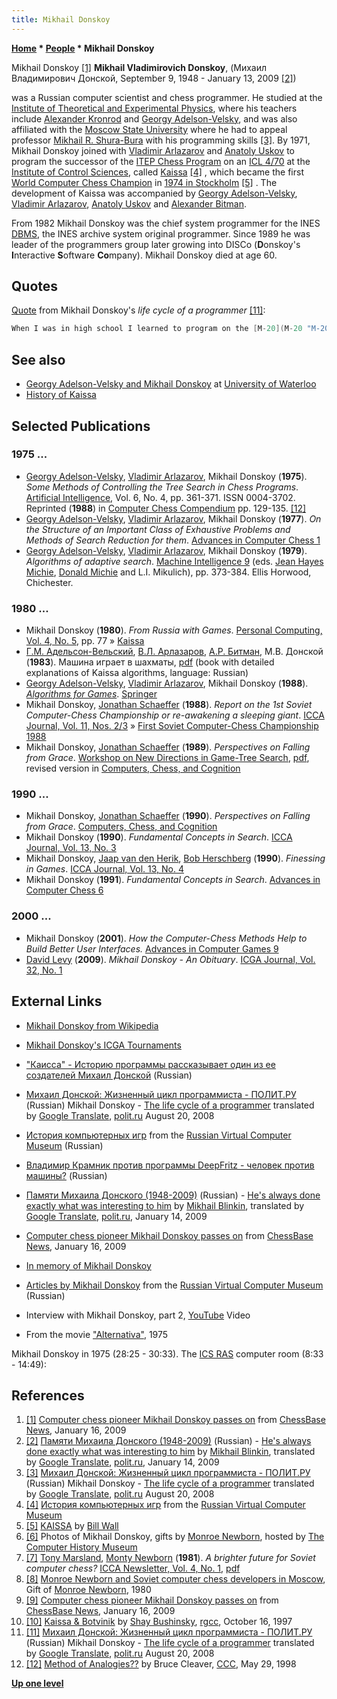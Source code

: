 ```yaml
---
title: Mikhail Donskoy
---
```

**[Home](Home "Home") \* [People](People "People") \* Mikhail Donskoy**



 [](https://en.chessbase.com/post/computer-che-pioneer-mikhail-donskoy-paes-on) Mikhail Donskoy <a id="cite-note-1" href="#cite-ref-1">[1]</a> 
**Mikhail Vladimirovich Donskoy**, (Михаил Владимирович Донской, September 9, 1948 - January 13, 2009 <a id="cite-note-2" href="#cite-ref-2">[2]</a>)  

was a Russian computer scientist and chess programmer. He studied at the [Institute of Theoretical and Experimental Physics](Institute_of_Theoretical_and_Experimental_Physics "Institute of Theoretical and Experimental Physics"), where his teachers include [Alexander Kronrod](Alexander_Kronrod "Alexander Kronrod") and [Georgy Adelson-Velsky](Georgy_Adelson-Velsky "Georgy Adelson-Velsky"), and was also affiliated with the [Moscow State University](Moscow_State_University "Moscow State University") where he had to appeal professor [Mikhail R. Shura-Bura](Mikhail_R._Shura-Bura "Mikhail R. Shura-Bura") with his programming skills <a id="cite-note-3" href="#cite-ref-3">[3]</a>. By 1971, Mikhail Donskoy joined with [Vladimir Arlazarov](Vladimir_Arlazarov "Vladimir Arlazarov") and [Anatoly Uskov](Anatoly_Uskov "Anatoly Uskov") to program the successor of the [ITEP Chess Program](ITEP_Chess_Program "ITEP Chess Program") on an [ICL 4/70](ICL_4-70 "ICL 4-70") at the [Institute of Control Sciences](Institute_of_Control_Sciences "Institute of Control Sciences"), called [Kaissa](Kaissa "Kaissa") <a id="cite-note-4" href="#cite-ref-4">[4]</a> , which became the first [World Computer Chess Champion](World_Computer_Chess_Championship "World Computer Chess Championship") in [1974 in Stockholm](WCCC_1974 "WCCC 1974") <a id="cite-note-5" href="#cite-ref-5">[5]</a> . The development of Kaissa was accompanied by [Georgy Adelson-Velsky](Georgy_Adelson-Velsky "Georgy Adelson-Velsky"), [Vladimir Arlazarov](Vladimir_Arlazarov "Vladimir Arlazarov"), [Anatoly Uskov](Anatoly_Uskov "Anatoly Uskov") and [Alexander Bitman](Alexander_Bitman "Alexander Bitman").


From 1982 Mikhail Donskoy was the chief system programmer for the INES [DBMS](https://en.wikipedia.org/wiki/Database), the INES archive system original programmer. Since 1989 he was leader of the programmers group later growing into DISCo (**D**onskoy's **I**nteractive **S**oftware **Co**mpany). Mikhail Donskoy died at age 60. 



## Quotes


[Quote](Template:Quote_Donskoy_on_Hashing "Template:Quote Donskoy on Hashing") from Mikhail Donskoy's *life cycle of a programmer* <a id="cite-note-11" href="#cite-ref-11">[11]</a>:




```C++
When I was in high school I learned to program on the [M-20](M-20 "M-20") ... In the group of programmers at [Institute of Theoretical and Experimental Physics](Institute_of_Theoretical_and_Experimental_Physics "Institute of Theoretical and Experimental Physics"), where computing work was done on [nuclear physics](https://en.wikipedia.org/wiki/Nuclear_physics) on the M-20, they came up with [arrays](Array "Array"), [lists](Linked_List "Linked List"), the need for [subroutines](https://en.wikipedia.org/wiki/Subroutine) and more. One of my teachers, [Georgy Adelson-Velsky](Georgy_Adelson-Velsky "Georgy Adelson-Velsky") came up with a [hash memory](Hash_Table "Hash Table"). Details can be found in another of my teachers - [Alexander Kronrod](Alexander_Kronrod "Alexander Kronrod") "Conversations about programming". Even before [Dijkstra's](Mathematician#EWDijkstra "Mathematician") basic principles of [structured programming](https://en.wikipedia.org/wiki/Structured_programming) was known, [Alexander Brudno](Alexander_Brudno "Alexander Brudno") published the book "Programming in meaningful notation." There was also created the first chess program ... The [chess program ITEP](ITEP_Chess_Program "ITEP Chess Program"), the predecessor of [Kaissa](Kaissa "Kaissa") fit in memory of M-20, namely in 4096 cells, each of which has a 48-bit ...

```

## See also


* [Georgy Adelson-Velsky and Mikhail Donskoy](Georgy_Adelson-Velsky#Donskoy "Georgy Adelson-Velsky") at [University of Waterloo](University_of_Waterloo "University of Waterloo")
* [History of Kaissa](Kaissa#HistoryofKaissa "Kaissa")


## Selected Publications


### 1975 ...


* [Georgy Adelson-Velsky](Georgy_Adelson-Velsky "Georgy Adelson-Velsky"), [Vladimir Arlazarov](Vladimir_Arlazarov "Vladimir Arlazarov"), Mikhail Donskoy (**1975**). *Some Methods of Controlling the Tree Search in Chess Programs*. [Artificial Intelligence](https://en.wikipedia.org/wiki/Artificial_Intelligence_%28journal%29), Vol. 6, No. 4, pp. 361-371. ISSN 0004-3702. Reprinted (**1988**) in [Computer Chess Compendium](Computer_Chess_Compendium "Computer Chess Compendium") pp. 129-135. <a id="cite-note-12" href="#cite-ref-12">[12]</a>
* [Georgy Adelson-Velsky](Georgy_Adelson-Velsky "Georgy Adelson-Velsky"), [Vladimir Arlazarov](Vladimir_Arlazarov "Vladimir Arlazarov"), Mikhail Donskoy (**1977**). *On the Structure of an Important Class of Exhaustive Problems and Methods of Search Reduction for them*. [Advances in Computer Chess 1](Advances_in_Computer_Chess_1 "Advances in Computer Chess 1")
* [Georgy Adelson-Velsky](Georgy_Adelson-Velsky "Georgy Adelson-Velsky"), [Vladimir Arlazarov](Vladimir_Arlazarov "Vladimir Arlazarov"), Mikhail Donskoy (**1979**). *Algorithms of adaptive search*. [Machine Intelligence 9](http://www.doc.ic.ac.uk/~shm/MI/mi9.html) (eds. [Jean Hayes Michie](Jean_Hayes_Michie "Jean Hayes Michie"), [Donald Michie](Donald_Michie "Donald Michie") and L.I. Mikulich), pp. 373-384. Ellis Horwood, Chichester.


### 1980 ...


* Mikhail Donskoy (**1980**). *From Russia with Games*. [Personal Computing, Vol. 4, No. 5](Personal_Computing#4_5 "Personal Computing"), pp. 77 » [Kaissa](Kaissa "Kaissa")
* [Г.М. Адельсон-Вельский](Georgy_Adelson-Velsky "Georgy Adelson-Velsky"), [В.Л. Арлазаров](Vladimir_Arlazarov "Vladimir Arlazarov"), [А.Р. Битман](Alexander_Bitman "Alexander Bitman"), М.В. Донской (**1983**). Машина играет в шахматы, [pdf](http://genes1s.net/files/kaissa.pdf) (book with detailed explanations of Kaissa algorithms, language: Russian)
* [Georgy Adelson-Velsky](Georgy_Adelson-Velsky "Georgy Adelson-Velsky"), [Vladimir Arlazarov](Vladimir_Arlazarov "Vladimir Arlazarov"), Mikhail Donskoy (**1988**). *[Algorithms for Games](https://link.springer.com/book/10.1007%2F978-1-4612-3796-9)*. [Springer](https://en.wikipedia.org/wiki/Springer_Science%2BBusiness_Media)
* Mikhail Donskoy, [Jonathan Schaeffer](Jonathan_Schaeffer "Jonathan Schaeffer") (**1988**). *Report on the 1st Soviet Computer-Chess Championship or re-awakening a sleeping giant*. [ICCA Journal, Vol. 11, Nos. 2/3](ICGA_Journal#11_23 "ICGA Journal") » [First Soviet Computer-Chess Championship 1988](First_Soviet_Computer-Chess_Championship_1988 "First Soviet Computer-Chess Championship 1988")
* Mikhail Donskoy, [Jonathan Schaeffer](Jonathan_Schaeffer "Jonathan Schaeffer") (**1989**). *Perspectives on Falling from Grace*. [Workshop on New Directions in Game-Tree Search](WCCC_1989#Workshop "WCCC 1989"), [pdf](http://webdocs.cs.ualberta.ca/~jonathan/publications/ai_publications/grace.pdf), revised version in [Computers, Chess, and Cognition](Computers,_Chess,_and_Cognition "Computers, Chess, and Cognition")


### 1990 ...


* Mikhail Donskoy, [Jonathan Schaeffer](Jonathan_Schaeffer "Jonathan Schaeffer") (**1990**). *Perspectives on Falling from Grace*. [Computers, Chess, and Cognition](Computers,_Chess,_and_Cognition "Computers, Chess, and Cognition")
* Mikhail Donskoy (**1990**). *Fundamental Concepts in Search*. [ICCA Journal, Vol. 13, No. 3](ICGA_Journal#13_3 "ICGA Journal")
* Mikhail Donskoy, [Jaap van den Herik](Jaap_van_den_Herik "Jaap van den Herik"), [Bob Herschberg](Bob_Herschberg "Bob Herschberg") (**1990**). *Finessing in Games*. [ICCA Journal, Vol. 13, No. 4](ICGA_Journal#13_4 "ICGA Journal")
* Mikhail Donskoy (**1991**). *Fundamental Concepts in Search*. [Advances in Computer Chess 6](Advances_in_Computer_Chess_6 "Advances in Computer Chess 6")


### 2000 ...


* Mikhail Donskoy (**2001**). *How the Computer-Chess Methods Help to Build Better User Interfaces.* [Advances in Computer Games 9](Advances_in_Computer_Games_9 "Advances in Computer Games 9")
* [David Levy](David_Levy "David Levy") (**2009**). *Mikhail Donskoy - An Obituary*. [ICGA Journal, Vol. 32, No. 1](ICGA_Journal#32_1 "ICGA Journal")


## External Links


* [Mikhail Donskoy from Wikipedia](https://en.wikipedia.org/wiki/Mikhail_Donskoy)
* [Mikhail Donskoy's ICGA Tournaments](https://www.game-ai-forum.org/icga-tournaments/person.php?id=56)
* ["Каисса" - Историю программы рассказывает один из ее создателей Михаил Донской](https://www.computer-museum.ru/games/kaissa1.htm) (Russian)
* [Михаил Донской: Жизненный цикл программиста - ПОЛИТ.РУ](http://www.polit.ru/article/2008/08/20/programmist/) (Russian) Mikhail Donskoy - [The life cycle of a programmer](http://translate.google.com/translate?sl=ru&tl=en&js=n&prev=_t&hl=en&ie=UTF-8&u=http%3A%2F%2Fwww.polit.ru%2Farticle%2F2008%2F08%2F20%2Fprogrammist%2F) translated by [Google Translate](https://en.wikipedia.org/wiki/Google_Translate), [polit.ru](https://www.facebook.com/politru) August 20, 2008
* [История компьютерных игр](http://www.computer-museum.ru/games/donchess.htm) from the [Russian Virtual Computer Museum](Russian_Virtual_Computer_Museum "Russian Virtual Computer Museum") (Russian)
* [Владимир Крамник против программы DeepFritz - человек против машины?](https://www.svoboda.org/a/24203789.html) (Russian)
* [Памяти Михаила Донского (1948-2009)](http://www.polit.ru/science/2009/01/14/in_memoriam.html) (Russian) - [He's always done exactly what was interesting to him](http://translate.google.com/translate?sl=ru&tl=en&js=n&prev=_t&hl=en&ie=UTF-8&u=http%3A%2F%2Fwww.polit.ru%2Farticle%2F2009%2F01%2F14%2Fin_memoriam%2F) by [Mikhail Blinkin](https://www.facebook.com/mikhail.blinkin), translated by [Google Translate](https://en.wikipedia.org/wiki/Google_Translate), [polit.ru](https://www.facebook.com/politru), January 14, 2009
* [Computer chess pioneer Mikhail Donskoy passes on](https://en.chessbase.com/post/computer-che-pioneer-mikhail-donskoy-paes-on) from [ChessBase News](ChessBase "ChessBase"), January 16, 2009
* [In memory of Mikhail Donskoy](http://www.bridgeclub.ru/memorial/donskoy.htm)
* [Articles by Mikhail Donskoy](https://www.computer-museum.ru/articles/donskoy-mikhail-vladimirovich/) from the [Russian Virtual Computer Museum](Russian_Virtual_Computer_Museum "Russian Virtual Computer Museum") (Russian)
* Interview with Mikhail Donskoy, part 2, [YouTube](https://en.wikipedia.org/wiki/YouTube) Video


 
* From the movie ["Alternativa"](https://www.youtube.com/watch?v=MLl05IibGKY&t=514s), 1975


 Mikhail Donskoy in 1975 (28:25 - 30:33). The [ICS RAS](Institute_of_Control_Sciences "Institute of Control Sciences") computer room (8:33 - 14:49):
 
## References


1. <a id="cite-ref-1" href="#cite-note-1">[1]</a> [Computer chess pioneer Mikhail Donskoy passes on](https://en.chessbase.com/post/computer-che-pioneer-mikhail-donskoy-paes-on) from [ChessBase News](ChessBase "ChessBase"), January 16, 2009
2. <a id="cite-ref-2" href="#cite-note-2">[2]</a> [Памяти Михаила Донского (1948-2009)](http://www.polit.ru/science/2009/01/14/in_memoriam.html) (Russian) - [He's always done exactly what was interesting to him](http://translate.google.com/translate?sl=ru&tl=en&js=n&prev=_t&hl=en&ie=UTF-8&u=http%3A%2F%2Fwww.polit.ru%2Farticle%2F2009%2F01%2F14%2Fin_memoriam%2F) by [Mikhail Blinkin](https://www.facebook.com/mikhail.blinkin), translated by [Google Translate](https://en.wikipedia.org/wiki/Google_Translate), [polit.ru](https://www.facebook.com/politru), January 14, 2009
3. <a id="cite-ref-3" href="#cite-note-3">[3]</a> [Михаил Донской: Жизненный цикл программиста - ПОЛИТ.РУ](http://www.polit.ru/article/2008/08/20/programmist/) (Russian) Mikhail Donskoy - [The life cycle of a programmer](http://translate.google.com/translate?sl=ru&tl=en&js=n&prev=_t&hl=en&ie=UTF-8&u=http%3A%2F%2Fwww.polit.ru%2Farticle%2F2008%2F08%2F20%2Fprogrammist%2F) translated by [Google Translate](https://en.wikipedia.org/wiki/Google_Translate), [polit.ru](https://www.facebook.com/politru) August 20, 2008
4. <a id="cite-ref-4" href="#cite-note-4">[4]</a> [История компьютерных игр](http://www.computer-museum.ru/games/donchess.htm) from the [Russian Virtual Computer Museum](Russian_Virtual_Computer_Museum "Russian Virtual Computer Museum")
5. <a id="cite-ref-5" href="#cite-note-5">[5]</a> [KAISSA](http://www.geocities.com/SiliconValley/Lab/7378/kaissa.htm) by [Bill Wall](http://www.chessgames.com/perl/chessplayer?pid=32393)
6. <a id="cite-ref-6" href="#cite-note-6">[6]</a> Photos of Mikhail Donskoy, gifts by [Monroe Newborn](Monroe_Newborn "Monroe Newborn"), hosted by [The Computer History Museum](The_Computer_History_Museum "The Computer History Museum")
7. <a id="cite-ref-7" href="#cite-note-7">[7]</a> [Tony Marsland](Tony_Marsland "Tony Marsland"), [Monty Newborn](Monroe_Newborn "Monroe Newborn") (**1981**). *A brighter future for Soviet computer chess?* [ICCA Newsletter, Vol. 4, No. 1](ICGA_Journal#4_1 "ICGA Journal"), [pdf](http://webdocs.cs.ualberta.ca/~tony/OldPapers/Marsland-Newborn-1981.pdf)
8. <a id="cite-ref-8" href="#cite-note-8">[8]</a> [Monroe Newborn and Soviet computer chess developers in Moscow](http://www.computerhistory.org/chess/full_record.php?iid=stl-430b9bbd70434), Gift of [Monroe Newborn](Monroe_Newborn "Monroe Newborn"), 1980
9. <a id="cite-ref-9" href="#cite-note-9">[9]</a> [Computer chess pioneer Mikhail Donskoy passes on](http://www.chessbase.com/newsdetail.asp?newsid=5153) from [ChessBase News](ChessBase "ChessBase"), January 16, 2009
10. <a id="cite-ref-10" href="#cite-note-10">[10]</a> [Kaissa & Botvinik](http://groups.google.com/group/rec.games.chess.computer/browse_frm/thread/e9f5b809a7ac0952) by [Shay Bushinsky](Shay_Bushinsky "Shay Bushinsky"), [rgcc](Computer_Chess_Forums "Computer Chess Forums"), October 16, 1997
11. <a id="cite-ref-11" href="#cite-note-11">[11]</a> [Михаил Донской: Жизненный цикл программиста - ПОЛИТ.РУ](http://www.polit.ru/article/2008/08/20/programmist/) (Russian) Mikhail Donskoy - [The life cycle of a programmer](http://translate.google.com/translate?sl=ru&tl=en&js=n&prev=_t&hl=en&ie=UTF-8&u=http%3A%2F%2Fwww.polit.ru%2Farticle%2F2008%2F08%2F20%2Fprogrammist%2F) translated by [Google Translate](https://en.wikipedia.org/wiki/Google_Translate), [polit.ru](https://www.facebook.com/politru) August 20, 2008
12. <a id="cite-ref-12" href="#cite-note-12">[12]</a> [Method of Analogies??](https://www.stmintz.com/ccc/index.php?id=19469) by Bruce Cleaver, [CCC](CCC "CCC"), May 29, 1998

**[Up one level](People "People")**







 
